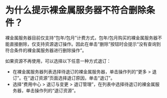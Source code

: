 # 为什么提示裸金属服务器不符合删除条件？<a name="bms_faq_0042"></a>

裸金属服务器目前仅支持“包年/包月”计费方式，包年/包月购买的裸金属服务器不能直接删除，仅支持资源退订操作。因此在单击“删除”按钮时会提示“没有查询到符合条件的裸金属服务器进行删除操作”。

如果资源不再使用，可以选择以下任意一种方式退订：

-   在裸金属服务器列表选择待退订的裸金属服务器，单击操作列的“更多 \> 退订”。在“退订资源”页面选择退订原因，单击“退订”。
-   选择“费用中心 \> 退订与变更 \> 退订管理”，在列表中选择待退订的裸金属服务器，单击操作列的“退订资源”。

